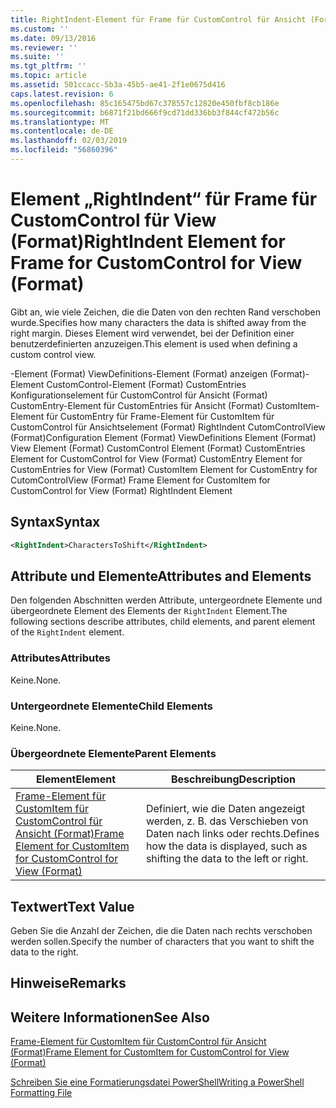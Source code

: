 ```yaml
---
title: RightIndent-Element für Frame für CustomControl für Ansicht (Format) | Microsoft-Dokumentation
ms.custom: ''
ms.date: 09/13/2016
ms.reviewer: ''
ms.suite: ''
ms.tgt_pltfrm: ''
ms.topic: article
ms.assetid: 501ccacc-5b3a-45b5-ae41-2f1e0675d416
caps.latest.revision: 6
ms.openlocfilehash: 85c165475bd67c378557c12820e450fbf8cb186e
ms.sourcegitcommit: b6871f21bd666f9cd71dd336bb3f844cf472b56c
ms.translationtype: MT
ms.contentlocale: de-DE
ms.lasthandoff: 02/03/2019
ms.locfileid: "56860396"
---
```

# <a name="rightindent-element-for-frame-for-customcontrol-for-view-format"></a><span data-ttu-id="d03ea-102">Element „RightIndent“ für Frame für CustomControl für View (Format)</span><span class="sxs-lookup"><span data-stu-id="d03ea-102">RightIndent Element for Frame for CustomControl for View (Format)</span></span>

<span data-ttu-id="d03ea-103">Gibt an, wie viele Zeichen, die die Daten von den rechten Rand verschoben wurde.</span><span class="sxs-lookup"><span data-stu-id="d03ea-103">Specifies how many characters the data is shifted away from the right margin.</span></span> <span data-ttu-id="d03ea-104">Dieses Element wird verwendet, bei der Definition einer benutzerdefinierten anzuzeigen.</span><span class="sxs-lookup"><span data-stu-id="d03ea-104">This element is used when defining a custom control view.</span></span>

<span data-ttu-id="d03ea-105">-Element (Format) ViewDefinitions-Element (Format) anzeigen (Format)-Element CustomControl-Element (Format) CustomEntries Konfigurationselement für CustomControl für Ansicht (Format) CustomEntry-Element für CustomEntries für Ansicht (Format) CustomItem-Element für CustomEntry für Frame-Element für CustomItem für CustomControl für Ansichtselement (Format) RightIndent CutomControlView (Format)</span><span class="sxs-lookup"><span data-stu-id="d03ea-105">Configuration Element (Format) ViewDefinitions Element (Format) View Element (Format) CustomControl Element (Format) CustomEntries Element for CustomControl for View (Format) CustomEntry Element for CustomEntries for View (Format) CustomItem Element for CustomEntry for CutomControlView (Format) Frame Element for CustomItem for CustomControl for View (Format) RightIndent Element</span></span>

## <a name="syntax"></a><span data-ttu-id="d03ea-106">Syntax</span><span class="sxs-lookup"><span data-stu-id="d03ea-106">Syntax</span></span>

```xml
<RightIndent>CharactersToShift</RightIndent>
```

## <a name="attributes-and-elements"></a><span data-ttu-id="d03ea-107">Attribute und Elemente</span><span class="sxs-lookup"><span data-stu-id="d03ea-107">Attributes and Elements</span></span>

<span data-ttu-id="d03ea-108">Den folgenden Abschnitten werden Attribute, untergeordnete Elemente und übergeordnete Element des Elements der `RightIndent` Element.</span><span class="sxs-lookup"><span data-stu-id="d03ea-108">The following sections describe attributes, child elements, and parent element of the `RightIndent` element.</span></span>

### <a name="attributes"></a><span data-ttu-id="d03ea-109">Attributes</span><span class="sxs-lookup"><span data-stu-id="d03ea-109">Attributes</span></span>

<span data-ttu-id="d03ea-110">Keine.</span><span class="sxs-lookup"><span data-stu-id="d03ea-110">None.</span></span>

### <a name="child-elements"></a><span data-ttu-id="d03ea-111">Untergeordnete Elemente</span><span class="sxs-lookup"><span data-stu-id="d03ea-111">Child Elements</span></span>

<span data-ttu-id="d03ea-112">Keine.</span><span class="sxs-lookup"><span data-stu-id="d03ea-112">None.</span></span>

### <a name="parent-elements"></a><span data-ttu-id="d03ea-113">Übergeordnete Elemente</span><span class="sxs-lookup"><span data-stu-id="d03ea-113">Parent Elements</span></span>

|<span data-ttu-id="d03ea-114">Element</span><span class="sxs-lookup"><span data-stu-id="d03ea-114">Element</span></span>|<span data-ttu-id="d03ea-115">Beschreibung</span><span class="sxs-lookup"><span data-stu-id="d03ea-115">Description</span></span>|
|-------------|-----------------|
|[<span data-ttu-id="d03ea-116">Frame-Element für CustomItem für CustomControl für Ansicht (Format)</span><span class="sxs-lookup"><span data-stu-id="d03ea-116">Frame Element for CustomItem for CustomControl for View (Format)</span></span>](./frame-element-for-customitem-for-customcontrol-for-view-format.md)|<span data-ttu-id="d03ea-117">Definiert, wie die Daten angezeigt werden, z. B. das Verschieben von Daten nach links oder rechts.</span><span class="sxs-lookup"><span data-stu-id="d03ea-117">Defines how the data is displayed, such as shifting the data to the left or right.</span></span>|

## <a name="text-value"></a><span data-ttu-id="d03ea-118">Textwert</span><span class="sxs-lookup"><span data-stu-id="d03ea-118">Text Value</span></span>

<span data-ttu-id="d03ea-119">Geben Sie die Anzahl der Zeichen, die die Daten nach rechts verschoben werden sollen.</span><span class="sxs-lookup"><span data-stu-id="d03ea-119">Specify the number of characters that you want to shift the data to the right.</span></span>

## <a name="remarks"></a><span data-ttu-id="d03ea-120">Hinweise</span><span class="sxs-lookup"><span data-stu-id="d03ea-120">Remarks</span></span>

## <a name="see-also"></a><span data-ttu-id="d03ea-121">Weitere Informationen</span><span class="sxs-lookup"><span data-stu-id="d03ea-121">See Also</span></span>

[<span data-ttu-id="d03ea-122">Frame-Element für CustomItem für CustomControl für Ansicht (Format)</span><span class="sxs-lookup"><span data-stu-id="d03ea-122">Frame Element for CustomItem for CustomControl for View (Format)</span></span>](./frame-element-for-customitem-for-customcontrol-for-view-format.md)

[<span data-ttu-id="d03ea-123">Schreiben Sie eine Formatierungsdatei PowerShell</span><span class="sxs-lookup"><span data-stu-id="d03ea-123">Writing a PowerShell Formatting File</span></span>](./writing-a-powershell-formatting-file.md)
